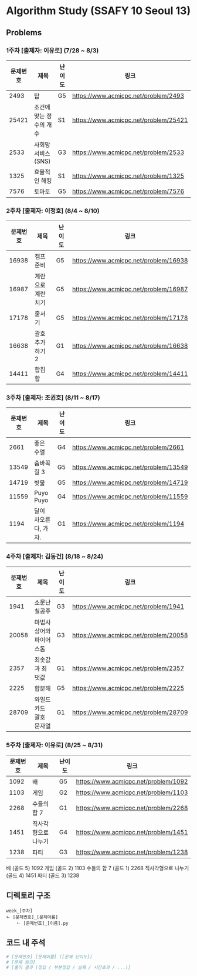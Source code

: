 # Algorithm Study (SSAFY 10 Seoul 13)

## Problems

### 1주차 [출제자: 이유로] (7/28 ~ 8/3)
|문제번호|제목|난이도|링크|
|---|---|---|---|
|2493|탑|G5|https://www.acmicpc.net/problem/2493|
|25421|조건에 맞는 정수의 개수|S1|https://www.acmicpc.net/problem/25421|
|2533|사회망 서비스(SNS)|G3|https://www.acmicpc.net/problem/2533|
|1325|효율적인 해킹|S1|https://www.acmicpc.net/problem/1325|
|7576|토마토|G5|https://www.acmicpc.net/problem/7576|

### 2주차 [출제자: 이정호] (8/4 ~ 8/10)
|문제번호|제목|난이도|링크|
|---|---|---|---|
|16938|캠프 준비|G5|https://www.acmicpc.net/problem/16938|
|16987|계란으로 계란치기|G5|https://www.acmicpc.net/problem/16987|
|17178|줄서기|G5|https://www.acmicpc.net/problem/17178|
|16638|괄호 추가하기 2|G1|https://www.acmicpc.net/problem/16638|
|14411|합집합|G4|https://www.acmicpc.net/problem/14411|
	
### 3주차 [출제자: 조권호] (8/11 ~ 8/17)
|문제번호|제목|난이도|링크|
|---|---|---|---|
|2661|좋은 수열|G4|https://www.acmicpc.net/problem/2661|
|13549|숨바꼭질 3|G5|https://www.acmicpc.net/problem/13549|
|14719|빗물|G5|https://www.acmicpc.net/problem/14719|
|11559|Puyo Puyo|G4|https://www.acmicpc.net/problem/11559|
|1194|달이 차오른다, 가자.|G1|https://www.acmicpc.net/problem/1194|

### 4주차 [출제자: 김동건] (8/18 ~ 8/24)
|문제번호|제목|난이도|링크|
|---|---|---|---|
|1941|소문난 칠공주|G3|https://www.acmicpc.net/problem/1941|
|20058|마법사 상어와 파이어스톰|G3|https://www.acmicpc.net/problem/20058|
|2357|최솟값과 최댓값|G1|https://www.acmicpc.net/problem/2357|
|2225|합분해|G5|https://www.acmicpc.net/problem/2225|
|28709|와일드카드 괄호 문자열|G1|https://www.acmicpc.net/problem/28709|

### 5주차 [출제자: 이유로] (8/25 ~ 8/31)
|문제번호|제목|난이도|링크|
|---|---|---|---|
|1092|배|G5|https://www.acmicpc.net/problem/1092|
|1103|게임|G2|https://www.acmicpc.net/problem/1103|
|2268|수들의 합 7|G1|https://www.acmicpc.net/problem/2268|
|1451|직사각형으로 나누기|G4|https://www.acmicpc.net/problem/1451|
|1238|파티|G3|https://www.acmicpc.net/problem/1238|

배 (골드 5) 1092
게임 (골드 2) 1103
수들의 합 7 (골드 1) 2268
직사각형으로 나누기 (골드 4) 1451
파티 (골드 3) 1238

## 디렉토리 구조
```
week_[주차]
ㄴ [문제번호]_[문제이름]
    ㄴ [문제번호]_[이름].py
```

## 코드 내 주석
```py
# [문제번호] [문제이름] ([문제 난이도])
# [문제 링크]
# [풀이 결과 (정답 / 부분정답 / 실패 / 시간초과 / ...)]
```
